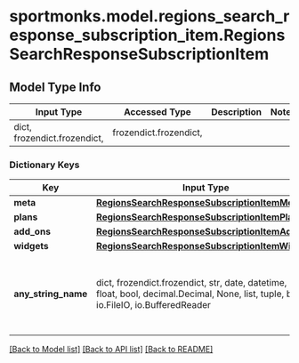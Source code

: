 # sportmonks.model.regions_search_response_subscription_item.RegionsSearchResponseSubscriptionItem

## Model Type Info
Input Type | Accessed Type | Description | Notes
------------ | ------------- | ------------- | -------------
dict, frozendict.frozendict,  | frozendict.frozendict,  |  | 

### Dictionary Keys
Key | Input Type | Accessed Type | Description | Notes
------------ | ------------- | ------------- | ------------- | -------------
**meta** | [**RegionsSearchResponseSubscriptionItemMeta**](RegionsSearchResponseSubscriptionItemMeta.md) | [**RegionsSearchResponseSubscriptionItemMeta**](RegionsSearchResponseSubscriptionItemMeta.md) |  | [optional] 
**plans** | [**RegionsSearchResponseSubscriptionItemPlans**](RegionsSearchResponseSubscriptionItemPlans.md) | [**RegionsSearchResponseSubscriptionItemPlans**](RegionsSearchResponseSubscriptionItemPlans.md) |  | [optional] 
**add_ons** | [**RegionsSearchResponseSubscriptionItemAddOns**](RegionsSearchResponseSubscriptionItemAddOns.md) | [**RegionsSearchResponseSubscriptionItemAddOns**](RegionsSearchResponseSubscriptionItemAddOns.md) |  | [optional] 
**widgets** | [**RegionsSearchResponseSubscriptionItemWidgets**](RegionsSearchResponseSubscriptionItemWidgets.md) | [**RegionsSearchResponseSubscriptionItemWidgets**](RegionsSearchResponseSubscriptionItemWidgets.md) |  | [optional] 
**any_string_name** | dict, frozendict.frozendict, str, date, datetime, int, float, bool, decimal.Decimal, None, list, tuple, bytes, io.FileIO, io.BufferedReader | frozendict.frozendict, str, BoolClass, decimal.Decimal, NoneClass, tuple, bytes, FileIO | any string name can be used but the value must be the correct type | [optional]

[[Back to Model list]](../../README.md#documentation-for-models) [[Back to API list]](../../README.md#documentation-for-api-endpoints) [[Back to README]](../../README.md)

